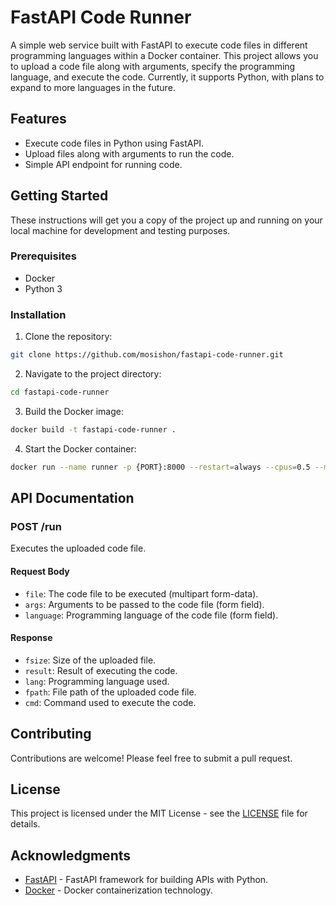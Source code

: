 # FastAPI Code Runner

A simple web service built with FastAPI to execute code files in different programming languages within a Docker container. This project allows you to upload a code file along with arguments, specify the programming language, and execute the code. Currently, it supports Python, with plans to expand to more languages in the future.

## Features

- Execute code files in Python using FastAPI.
- Upload files along with arguments to run the code.
- Simple API endpoint for running code.

## Getting Started

These instructions will get you a copy of the project up and running on your local machine for development and testing purposes.

### Prerequisites

- Docker
- Python 3

### Installation

1. Clone the repository:

```bash
git clone https://github.com/mosishon/fastapi-code-runner.git
```

2. Navigate to the project directory:
```bash
cd fastapi-code-runner
```
3. Build the Docker image:
```bash
docker build -t fastapi-code-runner .
```
4. Start the Docker container:
```bash
docker run --name runner -p {PORT}:8000 --restart=always --cpus=0.5 --memory="512m" -d fastapi-code-runner
```

## API Documentation

### POST /run

Executes the uploaded code file.

#### Request Body

- `file`: The code file to be executed (multipart form-data).
- `args`: Arguments to be passed to the code file (form field).
- `language`: Programming language of the code file (form field).

#### Response

- `fsize`: Size of the uploaded file.
- `result`: Result of executing the code.
- `lang`: Programming language used.
- `fpath`: File path of the uploaded code file.
- `cmd`: Command used to execute the code.


## Contributing

Contributions are welcome! Please feel free to submit a pull request.

## License

This project is licensed under the MIT License - see the [LICENSE](LICENSE) file for details.

## Acknowledgments

- [FastAPI](https://fastapi.tiangolo.com/) - FastAPI framework for building APIs with Python.
- [Docker](https://www.docker.com/) - Docker containerization technology.
